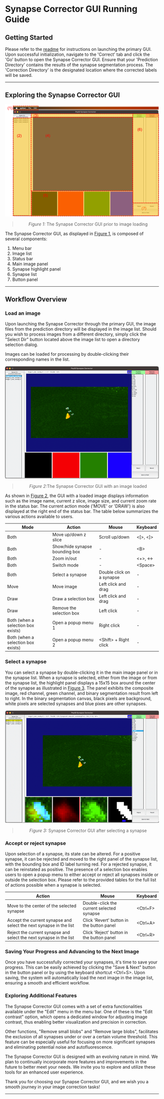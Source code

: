 # Synapse Corrector GUI Running Guide

## Getting Started
Please refer to the [readme](README.md) for instructions on launching the primary GUI. Upon successful initialization, navigate to the 'Correct' tab and click the 'Go' button to open the Synapse Corrector GUI. Ensure that your 'Prediction Directory' contains the results of the synapse segmentation process. The 'Correction Directory' is the designated location where the corrected labels will be saved.
***

## Exploring the Synapse Corrector GUI

<p id="figure1">

![Figure 1](./resources/running_guide/synapse_corrector_guide_figure1.png)
><p align="center"><i>Figure 1:</i> The Synapse Corrector GUI prior to image loading</p>

</p>

The Synapse Corrector GUI, as displayed in [Figure 1](#figure1), is composed of several components:
1. Menu bar
2. Image list
3. Status bar
4. Main image panel
5. Synapse highlight panel
6. Synapse list
7. Button panel

***

## Workflow Overview
### Load an image
Upon launching the Synapse Corrector through the primary GUI, the image files from the prediction directory will be displayed in the image list. Should you wish to process images from a different directory, simply click the "Select Dir" button located above the image list to open a directory selection dialog.

Images can be loaded for processing by double-clicking their corresponding names in the list.


<p id="figure2">

![Figure 2](./resources/running_guide/synapse_corrector_guide_figure2.png)
><p align="center"><i>Figure 2:</i>The Synapse Corrector GUI with an image loaded</p>

</p>

As shown in [Figure 2](#figure2), the GUI with a loaded image displays information such as the image name, current z slice, image size, and current zoom rate in the status bar. The current action mode ('MOVE' or 'DRAW') is also displayed at the right end of the status bar. The table below summarizes the various actions available to users.

| Mode | Action | Mouse | Keyboard |
| -----| ------ | ------ | --------- |
| Both | Move up/down z slice | Scroll up/down | <[>, <]> |
| Both | Show/hide synapse bounding box | - | \<B> |
| Both | Zoom in/out | - | <+>, <-> |
| Both | Switch mode | - | \<Space> |
| Both | Select a synapse | Double click on a synapse | - |
| Move | Move image | Left click and drag | - |
| Draw | Draw a selection box | Left click and drag | - |
| Draw | Remove the selection box | Left click | - |
| Both (when a selection box exists) | Open a popup menu 1 | Right click | - |
| Both (when a selection box exists) | Open a popup menu 2 | \<Shift> + Right click | - |

### Select a synapse
You can select a synapse by double-clicking it in the main image panel or in the synapse list. When a synapse is selected, either from the image or from the synapse list, the highlight panel displays a 15x15 box around the center of the synapse as illustrated in [Figure 3](#figure3). The panel exhibits the composite image, red channel, green channel, and binary segmentation result from left to right. In the binary segmentation canvas, black pixels are background, white pixels are selected synapses and blue pixes are other synapses.

<p id="figure3">

![Figure 3](./resources/running_guide/synapse_corrector_guide_figure3.png)
><p align="center"><i>Figure 3:</i> Synapse Corrector GUI after selecting a synapse</p>

</p>

### Accept or reject synapse

Upon selection of a synapse, its state can be altered. For a positive synapse, it can be rejected and moved to the right panel of the synapse list, with the bounding box and ID label turning red. For a rejected synapse, it can be reinstated as positive. The presence of a selection box enables users to open a popup menu to either accept or reject all synapses inside or outside the selection box. Please refer to the provided tables for the full list of actions possible when a synapse is selected. 

| Action | Mouse | Keyboard |
| ------ | ----- | -------- |
| Move to the center of the selected synapse | Double-click the current selected synapse | \<Ctrl+F> |
| Accept the current synapse and select the next synapse in the list | Click 'Revert' button in the button panel | \<Ctrl+A> |
| Reject the current synapse and select the next synapse in the list | Click 'Reject' button in the button panel | \<Ctrl+R> |

### Saving Your Progress and Advancing to the Next Image

Once you have successfully corrected your synapses, it's time to save your progress. This can be easily achieved by clicking the "Save & Next" button in the button panel or by using the keyboard shortcut <Ctrl+S>. Upon saving, the system will automatically load the next image in the image list, ensuring a smooth and efficient workflow.

### Exploring Additional Features
The Synapse Corrector GUI comes with a set of extra functionalities available under the "Edit" menu in the menu bar. One of these is the "Edit contrast" option, which opens a dedicated window for adjusting image contrast, thus enabling better visualization and precision in correction.

Other functions, "Remove small blobs" and "Remove large blobs", facilitates the exclusion of all synapses under or over a certain volume threshold. This feature can be especially useful for focusing on more significant synapses and eliminating potential noise and autofluorescence.

The Synapse Corrector GUI is designed with an evolving nature in mind. We plan to continually incorporate more features and improvements in the future to better meet your needs. We invite you to explore and utilize these tools for an enhanced user experience.

Thank you for choosing our Synapse Corrector GUI, and we wish you a smooth journey in your image correction tasks!

***